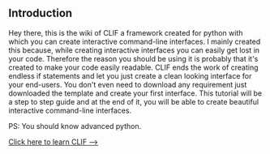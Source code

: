 Introduction
--------------------
Hey there, this is the wiki of CLIF a framework created for python with which you can create interactive command-line interfaces.
I mainly created this because, while creating interactive interfaces you can easily get lost in your code.
Therefore the reason you should be using it is probably that it's created to make your code easily readable.
CLIF ends the work of creating endless if statements and let you just create a clean looking interface for your end-users.
You don't even need to download any requirement just downloaded the template and create your first interface.
This tutorial will be a step to step guide and at the end of it, you will be able to create beautiful interactive command-line interfaces.

PS: You should know advanced python.

[Click here to learn CLIF -->](https://github.com/Taguar258/CLIF/blob/master/docs/basics.md)
